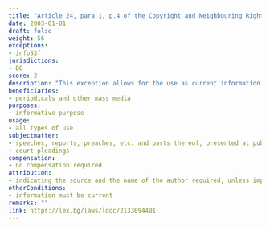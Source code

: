 ```yaml
---
title: "Article 24, para 1, p.4 of the Copyright and Neighbouring Rights Law (Член 24, ал.1, т.4 от Закона за авторското право и сродните му права)"
date: 2003-01-01 
draft: false
weight: 56
exceptions:
- info53f
jurisdictions:
- BG
score: 2
description: "This exception allows for the use as current information in periodicals and other mass media of speeches, reports, preaches, etc. and parts thereof, presented at public meetings, as well as court pleadings, indicating the source and the name of the author, unless impossible." 
beneficiaries:
- periodicals and other mass media
purposes: 
- informative purpose
usage:
- all types of use
subjectmatter:
- speeches, reports, preaches, etc. and parts thereof, presented at public meetings, 
- court pleadings
compensation:
- no compensation required
attribution: 
- indicating the source and the name of the author required, unless impossible
otherConditions: 
- information must be current
remarks: ""
link: https://lex.bg/laws/ldoc/2133094401
---
```

